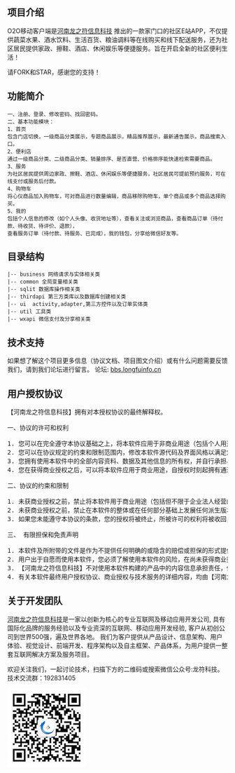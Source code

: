 ## 项目介绍

O2O移动客户端是[河南龙之符信息科技](http://www.longfuinfo.com/) 推出的一款家门口的社区E站APP，不仅提供蔬菜水果、酒水饮料、生活百货、粮油调料等在线购买和线下配送服务，还为社区居民提供家政、擦鞋、酒店、休闲娱乐等便捷服务。旨在开启全新的社区便利生活！

请FORK和STAR，感谢您的支持！

## 功能简介

```
一、注册、登录、修改密码、找回密码。
二、基本功能模块：
1、首页
包含门店切换，一级商品分类展示，专题商品展示，精品推荐展示，最新通告展示，商品搜索入口。
2、便利店
通过一级商品分类、二级商品分类、销量排序、是否直营、价格排序能快速检索需要商品。
3、服务
为社区居民提供周边家政、擦鞋、酒店、休闲娱乐等便捷服务，社区居民可提前预约服务，可在线支付或服务后付款。
4、购物车
将心仪商品加入购物车，可对商品进行数量编辑，商品移除购物车，单个商品或多个商品选择购买。
5、我的
包括个人信息的修改（如个人头像、收货地址等），查看关注或浏览商品，查看商品订单（待付款、待收货、待评价、退款），
查看服务订单（待付款、待服务、已完成），我的钱包，分享给微信好友等。
```

## 目录结构

```
|-- business 网络请求与实体相关类
|-- common 全局变量相关类
|-- sqlit 数据库操作相关类
|-- thirdapi 第三方类库以及数据库创建相关类
|-- ui  activity,adapter,第三方控件以及订单实体类
|-- util 工具类
|-- wxapi 微信支付及分享相关类
```

## 技术支持

如果想了解这个项目更多信息（协议文档、项目图文介绍）或有什么问题需要反馈我们，请到我们论坛进行留言。
论坛: [bbs.longfuinfo.cn](http://bbs.longfuinfo.com)


## 用户授权协议

<pre>
【河南龙之符信息科技】拥有对本授权协议的最终解释权。

一、协议的许可和权利

1. 您可以在完全遵守本协议基础之上，将本软件应用于非商业用途（包括个人用途：不具备法人资格的自然人，以个人名义从事电子商务活动；非盈利性用途：从事非盈利活动的商业机构及非盈利性组织，将本软件用且仅用于产品演示、展示，而非买卖或盈利的运营活动等；)
2. 您可以在协议规定的约束和限制范围内，修改本软件源代码及界面风格以满足您对该产品的需求。
3. 您拥有使用本软件中的全部内容资料、数据及其他信息的所有权，并自行承担与其相关的法律义务。
4. 您在获得商业授权之后，可以将本软件应用于商业用途，自授权时刻起拥有通过指定的方式及期限内获得指定范围内的技术支持服务。

二、协议的约束和限制

1. 未获商业授权之前，禁止将本软件用于商业用途（包括但不限于企业法人经营的移动端产品、经营性移动端产品以及以盈利为目的或实现盈利移动端产品）。
2. 未获商业授权之前，禁止在本软件的整体或在任何部分基础上发展任何派生版本、修改版本或第三方版本用于重新开发。
3. 如果您未能遵守本协议的条款，您的授权将被终止，所被许可的权利将被收回，并承担相应法律责任。

三、 有限担保和免责声明

1. 本软件及所附带的文件是作为不提供任何明确的或隐含的赔偿或担保的形式提供的。
2. 用户出于自愿而使用本软件，您必须了解使用本软件的风险，在尚未获得商业授权之前，我们不承诺提供任何形式的技术支持、使用担保，也不承担任何因使用本软件而产生问题的相关4. 责任。
3. 【河南龙之符信息科技】不对使用本软件构建的产品中的内容信息承担责任，但在不侵犯用户隐私信息的前提下，保留以任何方式获取用户信息及商品信息的权利。
4. 有关本软件最终用户授权协议、商业授权与技术服务的详细内容，均由【河南龙之符信息科技】官方网站独家提供。【河南龙之符信息科技】拥有在不事先通知的情况下，修改授权协议的权力，修改后的协议对改变之日起的新授权用户生效。电子文本形式的授权协议如同双方书面签署的协议一样，具有完全的和等同的法律效力。您一旦开始修改、安装或使用 本软件，即被视为完全理解并接受本协议的各项条款，在享有上述条款授予的权力的同时，受到相关的约束和限制。协议许可范围以外的行为，将直接违反本授权协议并构成侵权，我们有权随时终止授权，责令停止损害，并保留追究相关责任的权力。
</pre>

## 关于开发团队

[河南龙之符信息科技](http://www.longfuinfo.com/)是一家以创新为核心的专业互联网及移动应用开发公司, 具有国际化品牌的服务经验以及专业资深的互联网、移动应用开发经验, 客户从初创公司到世界500强，遍及世界各地。 我们为客户提供从产品设计、信息架构、用户体验、视觉设计、前端开发、程序架构以及自主框架、产品体系，为用户提供一整套互联网解决方案及服务项目。

欢迎关注我们，一起讨论技术，扫描下方的二维码或搜索微信公众号:龙符科技。
技术交流群：192831405


![wx](static/img/wx.jpg)


